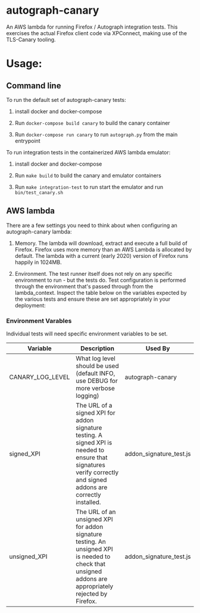 # autograph-canary

An AWS lambda for running Firefox / Autograph integration tests. This
exercises the actual Firefox client code via XPConnect, making use of
the TLS-Canary tooling.

# Usage:

## Command line

To run the default set of autograph-canary tests:

1. install docker and docker-compose

1. Run `docker-compose build canary` to build the canary container

1. Run `docker-compose run canary` to run `autograph.py` from the main entrypoint

To run integration tests in the containerized AWS lambda emulator:

1. install docker and docker-compose

1. Run `make build` to build the canary and emulator containers

1. Run `make integration-test` to run start the emulator and run `bin/test_canary.sh`

## AWS lambda

There are a few settings you need to think about when configuring an autograph-canary lambda:

1. Memory. The lambda will download, extract and execute a full build of Firefox. Firefox uses more memory than an AWS Lambda is allocated by default. The lambda with a current (early 2020) version of Firefox runs happily in 1024MB.

2. Environment. The test runner itself does not rely on any specific environment to run - but the tests do. Test configuration is performed through the environment that's passed through from the lambda_context. Inspect the table below on the variables expected by the various tests and ensure these are set appropriately in your deployment:

### Environment Varables

Individual tests will need specific environment variables to be set.

Variable | Description | Used By
---------|-------------|--------
CANARY_LOG_LEVEL | What log level should be used (default INFO, use DEBUG for more verbose logging) | autograph-canary
signed_XPI | The URL of a signed XPI for addon signature testing. A signed XPI is needed to ensure that signatures verify correctly and signed addons are correctly installed. | addon_signature_test.js
unsigned_XPI | The URL of an unsigned XPI for addon signature testing. An unsigned XPI is needed to check that unsigned addons are appropriately rejected by Firefox. | addon_signature_test.js
